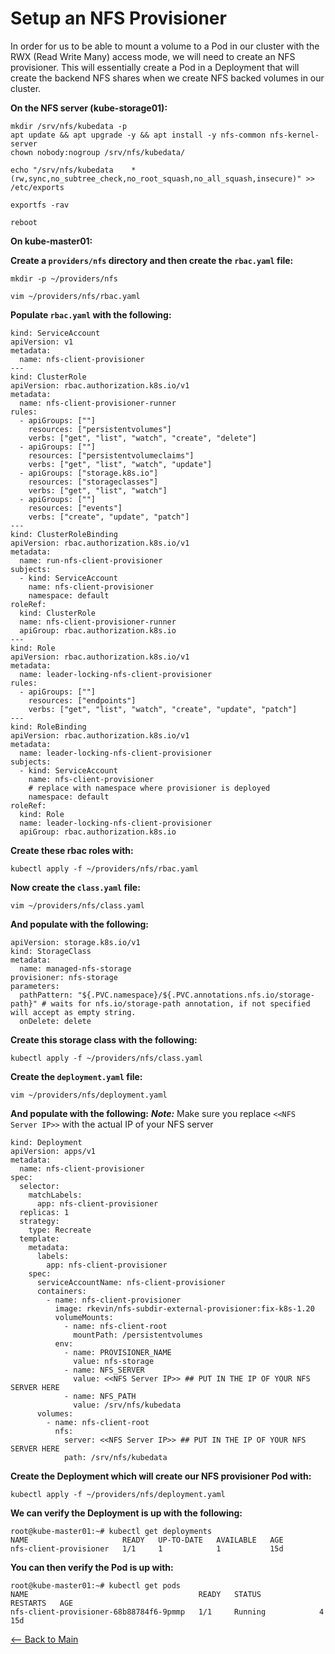# Setup an NFS Provisioner  
  
In order for us to be able to mount a volume to a Pod in our cluster with the RWX (Read Write Many) access mode, we will need to create an NFS provisioner. This will essentially create a Pod in a Deployment that will create the backend NFS shares when we create NFS backed volumes in our cluster.  
  
**On the NFS server (kube-storage01):**  
  
```
mkdir /srv/nfs/kubedata -p
apt update && apt upgrade -y && apt install -y nfs-common nfs-kernel-server
chown nobody:nogroup /srv/nfs/kubedata/
```
  
```
echo "/srv/nfs/kubedata    *(rw,sync,no_subtree_check,no_root_squash,no_all_squash,insecure)" >> /etc/exports
```
  
```
exportfs -rav
```
  
```
reboot
```
  
**On kube-master01:**  
  
**Create a `providers/nfs` directory and then create the `rbac.yaml` file:**
```
mkdir -p ~/providers/nfs
```

```
vim ~/providers/nfs/rbac.yaml
```

**Populate `rbac.yaml` with the following:**
```
kind: ServiceAccount
apiVersion: v1
metadata:
  name: nfs-client-provisioner
---
kind: ClusterRole
apiVersion: rbac.authorization.k8s.io/v1
metadata:
  name: nfs-client-provisioner-runner
rules:
  - apiGroups: [""]
    resources: ["persistentvolumes"]
    verbs: ["get", "list", "watch", "create", "delete"]
  - apiGroups: [""]
    resources: ["persistentvolumeclaims"]
    verbs: ["get", "list", "watch", "update"]
  - apiGroups: ["storage.k8s.io"]
    resources: ["storageclasses"]
    verbs: ["get", "list", "watch"]
  - apiGroups: [""]
    resources: ["events"]
    verbs: ["create", "update", "patch"]
---
kind: ClusterRoleBinding
apiVersion: rbac.authorization.k8s.io/v1
metadata:
  name: run-nfs-client-provisioner
subjects:
  - kind: ServiceAccount
    name: nfs-client-provisioner
    namespace: default
roleRef:
  kind: ClusterRole
  name: nfs-client-provisioner-runner
  apiGroup: rbac.authorization.k8s.io
---
kind: Role
apiVersion: rbac.authorization.k8s.io/v1
metadata:
  name: leader-locking-nfs-client-provisioner
rules:
  - apiGroups: [""]
    resources: ["endpoints"]
    verbs: ["get", "list", "watch", "create", "update", "patch"]
---
kind: RoleBinding
apiVersion: rbac.authorization.k8s.io/v1
metadata:
  name: leader-locking-nfs-client-provisioner
subjects:
  - kind: ServiceAccount
    name: nfs-client-provisioner
    # replace with namespace where provisioner is deployed
    namespace: default
roleRef:
  kind: Role
  name: leader-locking-nfs-client-provisioner
  apiGroup: rbac.authorization.k8s.io
```

**Create these rbac roles with:**
```
kubectl apply -f ~/providers/nfs/rbac.yaml
```

**Now create the `class.yaml` file:**
```
vim ~/providers/nfs/class.yaml
```

**And populate with the following:**
```
apiVersion: storage.k8s.io/v1
kind: StorageClass
metadata:
  name: managed-nfs-storage
provisioner: nfs-storage
parameters:
  pathPattern: "${.PVC.namespace}/${.PVC.annotations.nfs.io/storage-path}" # waits for nfs.io/storage-path annotation, if not specified will accept as empty string.
  onDelete: delete
```

**Create this storage class with the following:**
```
kubectl apply -f ~/providers/nfs/class.yaml
```
  
**Create the `deployment.yaml` file:**
```
vim ~/providers/nfs/deployment.yaml
```

**And populate with the following:**
***Note:*** Make sure you replace `<<NFS Server IP>>` with the actual IP of your NFS server
```
kind: Deployment
apiVersion: apps/v1
metadata:
  name: nfs-client-provisioner
spec:
  selector:
    matchLabels:
      app: nfs-client-provisioner
  replicas: 1
  strategy:
    type: Recreate
  template:
    metadata:
      labels:
        app: nfs-client-provisioner
    spec:
      serviceAccountName: nfs-client-provisioner
      containers:
        - name: nfs-client-provisioner
          image: rkevin/nfs-subdir-external-provisioner:fix-k8s-1.20
          volumeMounts:
            - name: nfs-client-root
              mountPath: /persistentvolumes
          env:
            - name: PROVISIONER_NAME
              value: nfs-storage
            - name: NFS_SERVER
              value: <<NFS Server IP>> ## PUT IN THE IP OF YOUR NFS SERVER HERE
            - name: NFS_PATH
              value: /srv/nfs/kubedata
      volumes:
        - name: nfs-client-root
          nfs:
            server: <<NFS Server IP>> ## PUT IN THE IP OF YOUR NFS SERVER HERE
            path: /srv/nfs/kubedata
```

**Create the Deployment which will create our NFS provisioner Pod with:**
```
kubectl apply -f ~/providers/nfs/deployment.yaml
```
  
**We can verify the Deployment is up with the following:**
```
root@kube-master01:~# kubectl get deployments
NAME                     READY   UP-TO-DATE   AVAILABLE   AGE
nfs-client-provisioner   1/1     1            1           15d
```
  
**You can then verify the Pod is up with:**
```
root@kube-master01:~# kubectl get pods
NAME                                      READY   STATUS             RESTARTS   AGE
nfs-client-provisioner-68b88784f6-9pmmp   1/1     Running            4          15d
```
  
[<-- Back to Main](../README.md)